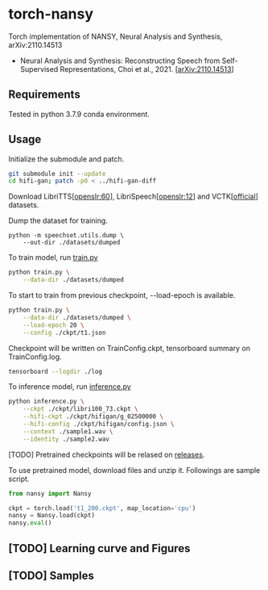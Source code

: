 # torch-nansy
Torch implementation of NANSY, Neural Analysis and Synthesis, arXiv:2110.14513

- Neural Analysis and Synthesis: Reconstructing Speech from Self-Supervised Representations, Choi et al., 2021. [[arXiv:2110.14513](https://arxiv.org/abs/2110.14513)]

## Requirements

Tested in python 3.7.9 conda environment.

## Usage

Initialize the submodule and patch.

```bash
git submodule init --update
cd hifi-gan; patch -p0 < ../hifi-gan-diff
```

Download LibriTTS[[openslr:60](https://www.openslr.org/60/)], LibriSpeech[[openslr:12](https://www.openslr.org/12)] and VCTK[[official](https://datashare.ed.ac.uk/handle/10283/2651)] datasets.

Dump the dataset for training.

```
python -m speechset.utils.dump \
    --out-dir ./datasets/dumped
```

To train model, run [train.py](./train.py)

```bash
python train.py \
    --data-dir ./datasets/dumped
```

To start to train from previous checkpoint, --load-epoch is available.

```bash
python train.py \
    --data-dir ./datasets/dumped \
    --load-epoch 20 \
    --config ./ckpt/t1.json
```

Checkpoint will be written on TrainConfig.ckpt, tensorboard summary on TrainConfig.log.

```bash
tensorboard --logdir ./log
```

To inference model, run [inference.py](./inference.py)

```bash
python inference.py \
    --ckpt ./ckpt/libri100_73.ckpt \
    --hifi-ckpt ./ckpt/hifigan/g_02500000 \
    --hifi-config ./ckpt/hifigan/config.json \
    --context ./sample1.wav \
    --identity ./sample2.wav
```

[TODO] Pretrained checkpoints will be relased on [releases](https://github.com/revsic/torch-nansy/releases).

To use pretrained model, download files and unzip it. Followings are sample script.

```py
from nansy import Nansy

ckpt = torch.load('t1_200.ckpt', map_location='cpu')
nansy = Nansy.load(ckpt)
nansy.eval()
```

## [TODO] Learning curve and Figures

## [TODO] Samples
